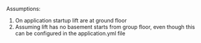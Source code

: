 Assumptions:
1) On application startup lift are at ground floor
2) Assuming lift has no basement starts from group floor, even though this can be configured in the application.yml file
